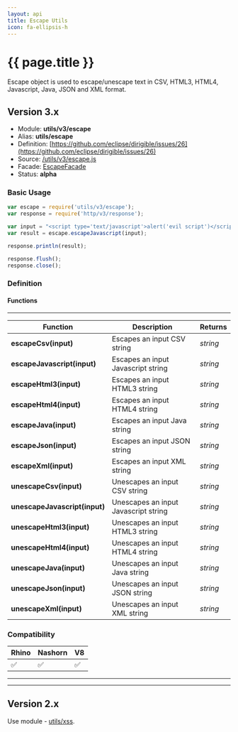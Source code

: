 ```yaml
---
layout: api
title: Escape Utils
icon: fa-ellipsis-h
---
```


{{ page.title }}
===

Escape object is used to escape/unescape text in CSV, HTML3, HTML4, Javascript, Java, JSON and XML format.


Version 3.x
---

- Module: **utils/v3/escape**
- Alias: **utils/escape**
- Definition: [https://github.com/eclipse/dirigible/issues/26](https://github.com/eclipse/dirigible/issues/26)
- Source: [/utils/v3/escape.js](https://github.com/dirigiblelabs/api-v3-utils/blob/master/utils/v3/escape.js)
- Facade: [EscapeFacade](https://github.com/eclipse/dirigible/blob/master/api/api-facades/api-utils/src/main/java/org/eclipse/dirigible/api/v3/utils/EscapeFacade.java)
- Status: **alpha**


### Basic Usage

```javascript
var escape = require('utils/v3/escape');
var response = require('http/v3/response');

var input = "<script type='text/javascript'>alert('evil script')</script>";
var result = escape.escapeJavascript(input);

response.println(result);

response.flush();
response.close();
```


### Definition

#### Functions

---

Function     | Description | Returns
------------ | ----------- | --------
**escapeCsv(input)**   | Escapes an input CSV string | *string*
**escapeJavascript(input)**   | Escapes an input Javascript string | *string*
**escapeHtml3(input)**   | Escapes an input HTML3 string | *string*
**escapeHtml4(input)**   | Escapes an input HTML4 string | *string*
**escapeJava(input)**   | Escapes an input Java string | *string*
**escapeJson(input)**   | Escapes an input JSON string | *string*
**escapeXml(input)**   | Escapes an input XML string | *string*
**unescapeCsv(input)**   | Unescapes an input CSV string | *string*
**unescapeJavascript(input)**   | Unescapes an input Javascript string | *string*
**unescapeHtml3(input)**   | Unescapes an input HTML3 string | *string*
**unescapeHtml4(input)**   | Unescapes an input HTML4 string | *string*
**unescapeJava(input)**   | Unescapes an input Java string | *string*
**unescapeJson(input)**   | Unescapes an input JSON string | *string*
**unescapeXml(input)**   | Unescapes an input XML string | *string*



### Compatibility

Rhino | Nashorn | V8
----- | ------- | --------
 ✅  | ✅  | ✅


---

---


Version 2.x
---

Use module - [utils/xss](utils_xss.html).

